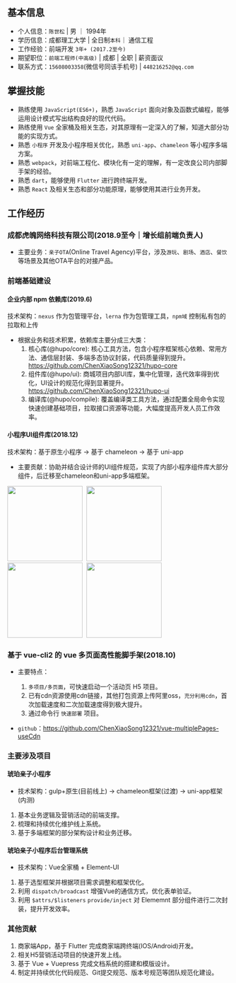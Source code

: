
## 基本信息

- 个人信息：`陈世松` | 男 ｜ 1994年
- 学历信息：成都理工大学 | 全日制`本科`｜ 通信工程
- 工作经验：前端开发 `3年+ (2017.2至今)`
- 期望职位：`前端工程师(中高级)` | 成都 | 全职 | 薪资面议
- 联系方式：`15608003358`(微信号同该手机号) | `448216252@qq.com`

## 掌握技能

- 熟练使用 `JavaScript(ES6+)`，熟悉 `JavaScript` 面向对象及函数式编程，能够运用设计模式写出结构良好的现代代码。
- 熟练使用 `Vue` 全家桶及相关生态，对其原理有一定深入的了解，知道大部分功能的实现方式。
- 熟悉 `小程序` 开发及小程序相关优化，熟悉 `uni-app`、`chameleon` 等小程序多端方案。
- 熟悉 `webpack`，对前端工程化、模块化有一定的理解，有一定改良公司内部脚手架的经验。
- 熟悉 `dart`，能够使用 `Flutter` 进行跨终端开发。
- 熟悉 `React` 及相关生态和部分功能原理，能够使用其进行业务开发。

## 工作经历

### 成都虎魄网络科技有限公司(2018.9至今｜增长组前端负责人)

- 主要业务：`亲子OTA`(Online Travel Agency)平台，涉及`游玩`、`剧场`、`酒店`、`餐饮`等场景及其他OTA平台的对接产品。

### 前端基础建设

#### 企业内部 npm 依赖库(2019.6)

技术架构：`nexus` 作为包管理平台，`lerna` 作为包管理工具，`npm域` 控制私有包的拉取和上传

- 根据业务和技术积累，依赖库主要分成三大类：
  1. 核心库(@hupo/core): 核心工具方法，包含小程序框架核心依赖、常用方法、通信层封装、多端多态协议封装，代码质量得到提升。<https://github.com/ChenXiaoSong12321/hupo-core>
  2. 组件库(@hupo/ui): 商城项目内部UI库，集中化管理，迭代效率得到优化，UI设计的规范化得到显著提升。<https://github.com/ChenXiaoSong12321/hupo-ui>
  3. 编译库(@hupo/compile): 覆盖编译类工具方法，通过配置全局命令实现快速创建基础项目，拉取接口资源等功能，大幅度提高开发人员工作效率。

#### 小程序UI组件库(2018.12)

技术架构：基于原生小程序 -> 基于 chameleon -> 基于 uni-app

- 主要贡献：协助并结合设计师的UI组件规范，实现了内部小程序组件库大部分组件，后迁移至chameleon和uni-app多端框架。

<div class="third">
  <img src="https://mall-admin.hupovip.cn/hp-mall-admin/v1/comm/resource/view?token=850e62043c4e4d4795a31f35b834e490&path=/resource/images/businessmen/152019_0615d8c3-5c95-462b-a8aa-ff0f30c09258.JPG" style="width:170px;margin-right:5px;"/>
  <img src="https://mall-admin.hupovip.cn/hp-mall-admin/v1/comm/resource/view?token=850e62043c4e4d4795a31f35b834e490&path=/resource/images/businessmen/152013_444ad079-9df7-4888-a42c-08b1fe88dbdb.JPG" style="width:170px;margin-right:5px;"/>
  <img src="https://mall-admin.hupovip.cn/hp-mall-admin/v1/comm/resource/view?token=850e62043c4e4d4795a31f35b834e490&path=/resource/images/businessmen/152006_6842b5a7-ea18-4b98-aa6e-ecdf17f15735.JPG"
   style="width:170px;margin-right:5px;"/>
  <img src="https://mall-admin.hupovip.cn/hp-mall-admin/v1/comm/resource/view?token=850e62043c4e4d4795a31f35b834e490&path=/resource/images/businessmen/152016_c3d3550c-0675-493d-8231-580f513acba1.JPG"
   style="width:170px;"/>
</div>

### 基于 vue-cli2 的 vue 多页面高性能脚手架(2018.10)

- 主要特点：
  1. `多项目/多页面`，可快速启动一个活动页 H5 项目。
  2. 已有cdn资源使用cdn链接，其他打包资源上传阿里oss，`充分利用cdn`，首次加载速度和二次加载速度得到极大提升。
  3. 通过命令行 `快速部署` 项目。

- `github`：<https://github.com/ChenXiaoSong12321/vue-multiplePages-useCdn>

### 主要涉及项目

#### 琥珀亲子小程序

- 技术架构：gulp+原生(目前线上) -> chameleon框架(过渡) -> uni-app框架(内测)

1. 基本业务逻辑及营销活动的前端支撑。
2. 梳理和持续优化维护线上系统。
3. 基于多端框架的部分架构设计和业务迁移。

#### 琥珀亲子小程序后台管理系统

- 技术架构：Vue全家桶 + Element-UI

1. 基于选型框架并根据项目需求调整和框架优化。
2. 利用 `dispatch/broadcast` 增强Vue的通信方式，优化表单验证。
3. 利用 `$attrs/$listeners` `provide/inject` 对 Elememnt 部分组件进行二次封装，提升开发效率。

### 其他贡献

1. 商家端App，基于 Flutter 完成商家端跨终端(IOS/Android)开发。
2. 相关H5营销活动项目的快速开发上线。
3. 基于 Vue + Vuepress 完成文档系统的搭建和模版设计。
4. 制定并持续优化代码规范、Git提交规范、版本号规范等团队规范化建设。
